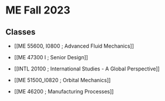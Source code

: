 # ME Fall 2023

## Classes

+ [[ME 55600, I0800 ; Advanced Fluid Mechanics]]

+ [[ME 47300 I ; Senior Design]]

+ [[INTL 20100 ; International Studies - A Global Perspective]]

+ [[ME 51500_I0820 ; Orbital Mechanics]]

+ [[ME 46200 ; Manufacturing Processes]]
